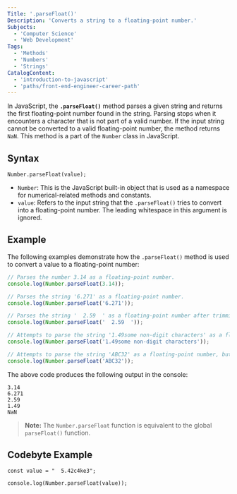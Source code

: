 ```yaml
---
Title: '.parseFloat()'
Description: 'Converts a string to a floating-point number.'
Subjects:
  - 'Computer Science'
  - 'Web Development'
Tags:
  - 'Methods'
  - 'Numbers'
  - 'Strings'
CatalogContent:
  - 'introduction-to-javascript'
  - 'paths/front-end-engineer-career-path'
---
```


In JavaScript, the **`.parseFloat()`** method parses a given string and returns the first floating-point number found in the string. Parsing stops when it encounters a character that is not part of a valid number. If the input string cannot be converted to a valid floating-point number, the method returns `NaN`. This method is a part of the `Number` class in JavaScript.

## Syntax

```pseudo
Number.parseFloat(value);
```

- `Number`: This is the JavaScript built-in object that is used as a namespace for numerical-related methods and constants.
- `value`: Refers to the input string that the `.parseFloat()` tries to convert into a floating-point number. The leading whitespace in this argument is ignored.

## Example

The following examples demonstrate how the `.parseFloat()` method is used to convert a value to a floating-point number:

```js
// Parses the number 3.14 as a floating-point number.
console.log(Number.parseFloat(3.14));

// Parses the string '6.271' as a floating-point number.
console.log(Number.parseFloat('6.271'));

// Parses the string '  2.59  ' as a floating-point number after trimming leading and trailing whitespace.
console.log(Number.parseFloat('  2.59  '));

// Attempts to parse the string '1.49some non-digit characters' as a floating-point number until it encounters non-numeric characters.
console.log(Number.parseFloat('1.49some non-digit characters'));

// Attempts to parse the string 'ABC32' as a floating-point number, but since it contains non-numeric characters, it returns NaN (Not a Number).
console.log(Number.parseFloat('ABC32'));
```

The above code produces the following output in the console:

```shell
3.14
6.271
2.59
1.49
NaN
```

> **Note:** The `Number.parseFloat` function is equivalent to the global `parseFloat()` function.

## Codebyte Example

```codebyte/js
const value = "  5.42c4ke3";

console.log(Number.parseFloat(value));
```
